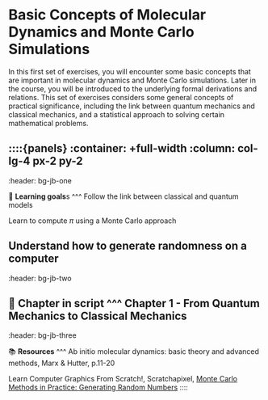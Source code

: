 

Basic Concepts of Molecular Dynamics and Monte Carlo Simulations
================================================================

In this first set of exercises, you will encounter some basic concepts
that are important in molecular dynamics and Monte Carlo simulations.
Later in the course, you will be introduced to the underlying formal
derivations and relations. This set of exercises considers some general
concepts of practical significance, including the link between quantum
mechanics and classical mechanics, and a statistical approach to solving
certain mathematical problems.


::::{panels}
:container: +full-width
:column: col-lg-4 px-2 py-2
---
:header: bg-jb-one

🎯 **Learning goals**s
^^^
Follow the link between classical and quantum models

Learn to compute $\pi$ using a Monte Carlo approach

Understand how to generate randomness on a computer
---
:header: bg-jb-two

📖 **Chapter in script**
^^^
Chapter 1 - From Quantum Mechanics to Classical Mechanics
---
:header: bg-jb-three

📚 **Resources**
^^^
Ab initio molecular dynamics: basic theory and advanced methods, Marx & Hutter, p.11-20

Learn Computer Graphics From Scratch!, Scratchapixel, [Monte Carlo Methods in Practice: Generating Random Numbers](https://www.scratchapixel.com/lessons/mathematics-physics-for-computer-graphics/monte-carlo-methods-in-practice/generating-random-numbers)
::::
